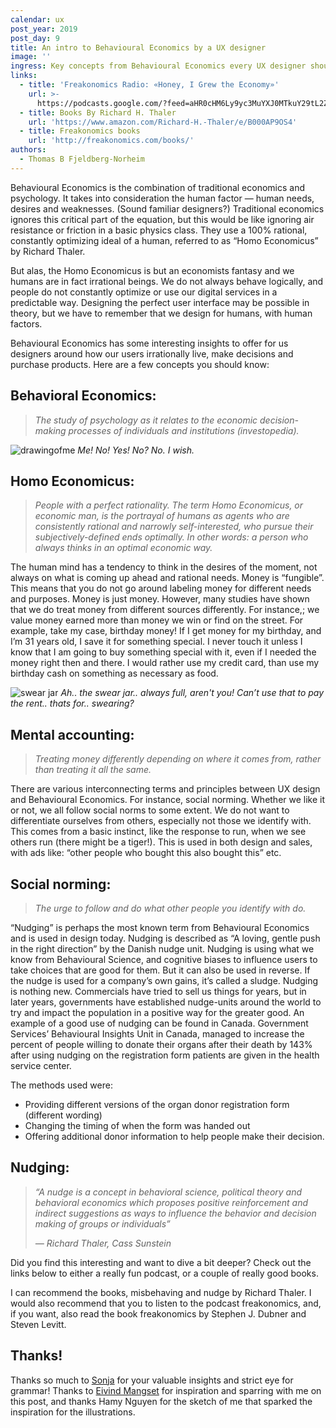 ```yaml
---
calendar: ux
post_year: 2019
post_day: 9
title: An intro to Behavioural Economics by a UX designer
image: ''
ingress: Key concepts from Behavioural Economics every UX designer should know
links:
  - title: 'Freakonomics Radio: «Honey, I Grew the Economy»'
    url: >-
      https://podcasts.google.com/?feed=aHR0cHM6Ly9yc3MuYXJ0MTkuY29tL2ZyZWFrb25vbWljcy1yYWRpbw&episode=Z2lkOi8vYXJ0MTktZXBpc29kZS1sb2NhdG9yL1YwLzR1akdfbEd6T3Z0NGpFMlpGTENXWnpFUzJvQ1U0WmFWNTJ1eFJleURBUm8&hl=no&ved=2ahUKEwiigtHa6KDmAhWPk4sKHZxnAroQieUEegQIARAE&ep=6&at=1575628337288
  - title: Books By Richard H. Thaler
    url: 'https://www.amazon.com/Richard-H.-Thaler/e/B000AP9OS4'
  - title: Freakonomics books
    url: 'http://freakonomics.com/books/'
authors:
  - Thomas B Fjeldberg-Norheim
---
```

Behavioural Economics is the combination of traditional economics and psychology. It takes into consideration the human factor — human needs, desires and weaknesses. (Sound familiar designers?) Traditional economics ignores this critical part of the equation, but this would be like ignoring air resistance or friction in a basic physics class. They use a 100% rational, constantly optimizing ideal of a human, referred to as “Homo Economicus” by Richard Thaler.

But alas, the Homo Economicus is but an economists fantasy and we humans are in fact irrational beings. We do not always behave logically, and people do not constantly optimize or use our digital services in a predictable way. Designing the perfect user interface may be possible in theory, but we have to remember that we design for humans, with human factors.

Behavioural Economics has some interesting insights to offer for us designers around how our users irrationally live, make decisions and purchase products. Here are a few concepts you should know:

## Behavioral Economics:

> _The study of psychology as it relates to the economic decision-making processes of individuals and institutions (investopedia)._

![drawingofme](https://i.ibb.co/BGs8vdy/thomas2.gif)
_Me! No! Yes! No? No. I wish._

## Homo Economicus:

> _People with a perfect rationality. The term Homo Economicus, or economic man, is the portrayal of humans as agents who are consistently rational and narrowly self-interested, who pursue their subjectively-defined ends optimally. In other words: a person who always thinks in an optimal economic way._

The human mind has a tendency to think in the desires of the moment, not always on what is coming up ahead and rational needs. Money is “fungible”. This means that you do not go around labeling money for different needs and purposes. Money is just money. However, many studies have shown that we do treat money from different sources differently. For instance,; we value money earned more than money we win or find on the street. For example, take my case, birthday money! If I get money for my birthday, and I’m 31 years old, I save it for something special. I never touch it unless I know that I am going to buy something special with it, even if I needed the money right then and there. I would rather use my credit card, than use my birthday cash on something as necessary as food.

![swear jar](https://i.ibb.co/Bs5CYVY/thomas2.png)
_Ah.. the swear jar.. always full, aren't you! Can’t use that to pay the rent.. thats for.. swearing?_

## Mental accounting:

> _Treating money differently depending on where it comes from, rather than treating it all the same._

There are various interconnecting terms and principles between UX design and Behavioural Economics. For instance, social norming. Whether we like it or not, we all follow social norms to some extent. We do not want to differentiate ourselves from others, especially not those we identify with. This comes from a basic instinct, like the response to run, when we see others run (there might be a tiger!). This is used in both design and sales, with ads like: “other people who bought this also bought this” etc.

## Social norming:

> _The urge to follow and do what other people you identify with do._

“Nudging” is perhaps the most known term from Behavioural Economics and is used in design today. Nudging is described as “A loving, gentle push in the right direction” by the Danish nudge unit. Nudging is using what we know from Behavioural Science, and cognitive biases to influence users to take choices that are good for them. But it can also be used in reverse. If the nudge is used for a company’s own gains, it’s called a sludge. Nudging is nothing new. Commercials have tried to sell us things for years, but in later years, governments have established nudge-units around the world to try and impact the population in a positive way for the greater good. An example of a good use of nudging can be found in Canada. Government Services’ Behavioural Insights Unit in Canada, managed to increase the percent of people willing to donate their organs after their death by 143% after using nudging on the registration form patients are given in the health service center.

The methods used were:

* Providing different versions of the organ donor registration form (different wording)
* Changing the timing of when the form was handed out
* Offering additional donor information to help people make their decision.

## Nudging:

> _“A nudge is a concept in behavioral science, political theory and behavioral economics which proposes positive reinforcement and indirect suggestions as ways to influence the behavior and decision making of groups or individuals”_
>
>  _— Richard Thaler, Cass Sunstein_

Did you find this interesting and want to dive a bit deeper? Check out the links below to either a really fun podcast, or a couple of really good books.

I can recommend the books, misbehaving and nudge by Richard Thaler. I would also recommend that you to listen to the podcast freakonomics, and, if you want, also read the book freakonomics by Stephen J. Dubner and Steven Levitt.

## Thanks!

Thanks so much to [Sonja](https://medium.com/@kaeuph) for your valuable insights and strict eye for grammar! Thanks to [Eivind Mangset](https://medium.com/@eivindmangset) for inspiration and sparring with me on this post, and thanks Hamy Nguyen for the sketch of me that sparked the inspiration for the illustrations.
